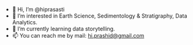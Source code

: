 - 👋 Hi, I’m @hiprasasti
- 👀 I’m interested in Earth Science, Sedimentology & Stratigraphy, Data Analytics.
- 🌱 I’m currently learning data storytelling.
- 📫 You can reach me by mail: hi.prashid@gmail.com



